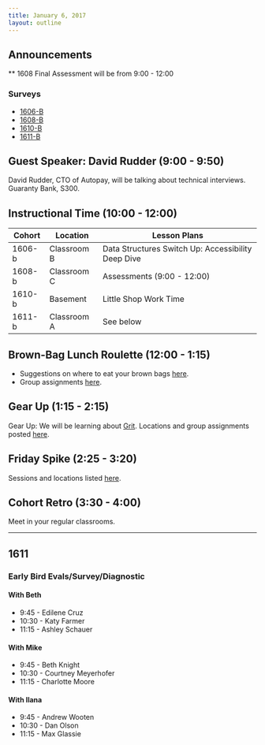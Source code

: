 ```yaml
---
title: January 6, 2017
layout: outline
---
```



## Announcements

** 1608 Final Assessment will be from 9:00 - 12:00

### Surveys
* [1606-B](https://goo.gl/forms/AxWYkLOFvvUwS11s2)
* [1608-B](https://goo.gl/forms/3tB5gGgdAFi9XMQM2)
* [1610-B](https://goo.gl/forms/pBDdEBykGXxQIt1o2)
* [1611-B](https://docs.google.com/a/casimircreative.com/forms/d/1Ea4So4SHWho-DVSasgFMOPs4MvmqHq-KRU6by7o2A7o/edit)

## Guest Speaker: David Rudder (9:00 - 9:50)
David Rudder, CTO of Autopay, will be talking about technical interviews. Guaranty Bank, S300.

## Instructional Time (10:00 - 12:00)

| Cohort | Location | Lesson Plans |
| ------ | -------- | ------------ |
| 1606-b | Classroom B | Data Structures Switch Up: Accessibility Deep Dive |
| 1608-b | Classroom C | Assessments (9:00 - 12:00) |
| 1610-b | Basement | Little Shop Work Time |
| 1611-b | Classroom A | See below |

## Brown-Bag Lunch Roulette (12:00 - 1:15)

* Suggestions on where to eat your brown bags [here](http://goo.gl/mHcSpv).
* Group assignments [here](https://github.com/turingschool/interdisciplinary-planning/blob/master/groups/20170106.markdown).

## Gear Up (1:15 - 2:15)

Gear Up: We will be learning about [Grit](https://github.com/turingschool/gear-up/blob/master/grit.markdown). Locations and group assignments posted [here](https://github.com/turingschool/interdisciplinary-planning/blob/master/groups/20170106.markdown).

## Friday Spike (2:25 - 3:20)

Sessions and locations listed [here](https://docs.google.com/spreadsheets/d/1K5JRLoSOHwv4SqE3B6uuXNFuZ9chn3Xop_9fpB9Wyh4/edit?usp=sharing).

## Cohort Retro (3:30 - 4:00)

Meet in your regular classrooms.

***

## 1611

### Early Bird Evals/Survey/Diagnostic

#### With Beth
* 9:45 - Edilene Cruz
* 10:30 - Katy Farmer
* 11:15 - Ashley Schauer

#### With Mike
* 9:45 - Beth Knight
* 10:30 - Courtney Meyerhofer
* 11:15 - Charlotte Moore

#### With Ilana
* 9:45 - Andrew Wooten
* 10:30 - Dan Olson
* 11:15 - Max Glassie
